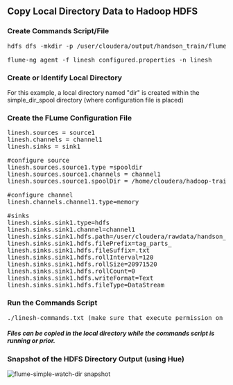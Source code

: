 ## Copy Local Directory Data to Hadoop HDFS

### Create Commands Script/File
<pre>
hdfs dfs -mkdir -p /user/cloudera/output/handson_train/flume/simple_watch_dir

flume-ng agent -f linesh_configured.properties -n linesh
</pre>

### Create or Identify Local Directory

For this example, a local directory named "dir" is created within the simple_dir_spool directory (where configuration file is placed)

### Create the FLume Configuration File
<pre>
linesh.sources = source1
linesh.channels = channel1
linesh.sinks = sink1 

#configure source
linesh.sources.source1.type =spooldir
linesh.sources.source1.channels = channel1
linesh.sources.source1.spoolDir = /home/cloudera/hadoop-training-projects/flume/simple_dir_spool/dir

#configure channel
linesh.channels.channel1.type=memory

#sinks
linesh.sinks.sink1.type=hdfs
linesh.sinks.sink1.channel=channel1
linesh.sinks.sink1.hdfs.path=/user/cloudera/rawdata/handson_train/flume/simple_watch_dir
linesh.sinks.sink1.hdfs.filePrefix=tag_parts_
linesh.sinks.sink1.hdfs.fileSuffix=.txt
linesh.sinks.sink1.hdfs.rollInterval=120
linesh.sinks.sink1.hdfs.rollSize=20971520
linesh.sinks.sink1.hdfs.rollCount=0
linesh.sinks.sink1.hdfs.writeFormat=Text
linesh.sinks.sink1.hdfs.fileType=DataStream
</pre>
### Run the Commands Script
<pre>
./linesh-commands.txt (make sure that execute permission on this commands script/file is provided)
</pre>

##### <i>Files can be copied in the local directory while the commands script is running or prior.</i>

### Snapshot of the HDFS Directory Output (using Hue)
![flume-simple-watch-dir snapshot](https://cloud.githubusercontent.com/assets/19809692/26755640/424e6998-485f-11e7-8461-3d48335b2004.JPG)


